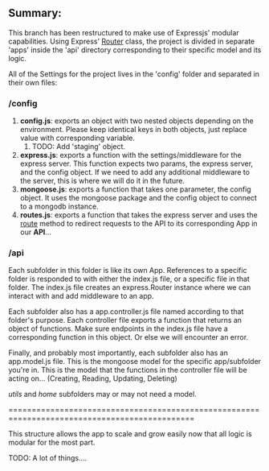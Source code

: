## Summary:
This branch has been restructured to make use of Expressjs' modular capabilities. Using Express' [Router](https://expressjs.com/en/guide/routing.html#express-router) class, the project is divided in separate 'apps' inside the 'api' directory corresponding to their specific model and its logic.

All of the Settings for the project lives in the 'config' folder and separated in their own files:

### /config
1. **config.js**: exports an object with two nested objects depending on the environment. Please keep identical keys in both objects, just replace value with corresponding variable.
    1. TODO: Add 'staging' object.
2. **express.js**: exports a function with the settings/middleware for the express server. This function expects two params, the express server, and the config object. If we need to add any additional middleware to the server, this is where we will do it in the future.
3. **mongoose.js**: exports a function that takes one parameter, the config object. It uses the mongoose package and the config object to connect to a mongodb instance.
4. **routes.js**:  exports a function that takes the express server and uses the [route](https://expressjs.com/en/guide/routing.html#app-route) method to redirect requests to the API to its corresponding App in our **API**...

### /api
Each subfolder in this folder is like its own App. References to a specific folder is responded to with either the index.js file, or a specific file in that folder. The index.js file creates an express.Router instance where we can interact with and add middleware to an app. 

Each subfolder also has a app.controller.js file named according to that folder's purpose. Each controller file exports a function that returns an object of functions. Make sure endpoints in the index.js file have a corresponding function in this object. Or else we will encounter an error.

Finally, and probably most importantly, each subfolder also has an app.model.js file. This is the mongoose model for the specific app/subfolder you're in. This is the model that the functions in the controller file will be acting on... (Creating, Reading, Updating, Deleting)

*utils* and *home* subfolders may or may not need a model.

==============================================================================================


This structure allows the app to scale and grow easily now that all logic is modular for the most part.

TODO: A lot of things....